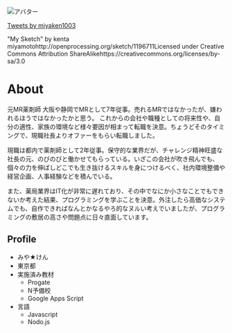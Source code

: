 ![アバター](御本尊用定時で帰る.PNG)

<a class="twitter-timeline" data-width="400" data-height="600" href="https://twitter.com/miyaken1003?ref_src=twsrc%5Etfw">Tweets by miyaken1003</a> <script async src="https://platform.twitter.com/widgets.js" charset="utf-8"></script>

"My Sketch" by kenta miyamotohttp://openprocessing.org/sketch/1196711Licensed under Creative Commons Attribution ShareAlikehttps://creativecommons.org/licenses/by-sa/3.0

# About
元MR薬剤師
大阪や静岡でMRとして7年従事。売れるMRではなかったが、嫌われるほうではなかったかと思う。
これからの会社や職種としての将来性や、自分の適性、家族の環境など様々要因が相まって転職を決意。ちょうどそのタイミングで、現職社長よりオファーをもらい転職しました。

現職は都内で薬剤師として2年従事。保守的な業界だが、チャレンジ精神旺盛な社長の元、のびのびと働かせてもらっている。いざこの会社が吹き飛んでも、個々の力を伸ばしどこでも生き抜けるスキルを身につけるべく、社内環境整備や経営企画、人事経験などを積んでいる。

また、薬局業界はIT化が非常に遅れており、その中でなにか小さなことでもできないか考えた結果、プログラミングを学ぶことを決意。外注したら高価なシステムでも、自作できればなんとかなるやろ的なヌルい考えでいましたが、プログラミングの敷居の高さや問題点に日々直面しています。

## Profile
 - みや★けん
 - 東京都
 - 実施済み教材
   - Progate
   - N予備校
   - Google Apps Script
 - 言語
   - Javascript
   - Nodo.js
